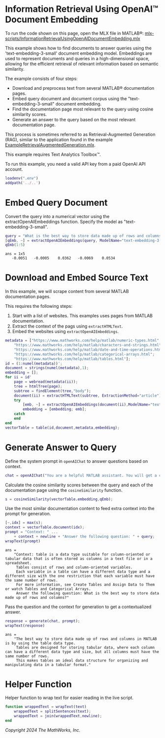 
# Information Retrieval Using OpenAI™ Document Embedding

To run the code shown on this page, open the MLX file in MATLAB®: [mlx-scripts/InformationRetrievalUsingOpenAIDocumentEmbedding.mlx](mlx-scripts/InformationRetrievalUsingOpenAIDocumentEmbedding.mlx) 

This example shows how to find documents to answer queries using the 'text\-embedding\-3\-small' document embedding model. Embeddings are used to represent documents and queries in a high\-dimensional space, allowing for the efficient retrieval of relevant information based on semantic similarity. 


The example consists of four steps:

-  Download and preprocess text from several MATLAB® documentation pages. 
-  Embed query document and document corpus using the "text\-embedding\-3\-small" document embedding. 
-  Find the documentation page most relevant to the query using cosine similarity scores. 
-  Generate an answer to the query based on the most relevant documentation page. 

This process is sometimes referred to as Retrieval\-Augmented Generation (RAG), similar to the application found in the example [ExampleRetrievalAugmentedGeneration.mlx](./ExampleRetrievalAugmentedGeneration.mlx).


This example requires Text Analytics Toolbox™. 


To run this example, you need a valid API key from a paid OpenAI API account.

```matlab
loadenv(".env")
addpath('../..') 
```
# Embed Query Document

Convert the query into a numerical vector using the extractOpenAIEmbeddings function. Specify the model as "text\-embedding\-3\-small".

```matlab
query = "What is the best way to store data made up of rows and columns?";
[qEmb, ~] = extractOpenAIEmbeddings(query, ModelName="text-embedding-3-small");
qEmb(1:5)
```

```matlabTextOutput
ans = 1x5
   -0.0051   -0.0005    0.0362   -0.0069    0.0534

```
# Download and Embed Source Text

In this example, we will scrape content from several MATLAB documentation pages. 


This requires the following steps:

1.  Start with a list of websites. This examples uses pages from MATLAB documentation.
2. Extract the context of the pags using `extractHTMLText`.
3. Embed the websites using `extractOpenAIEmbeddings`.
```matlab
metadata = ["https://www.mathworks.com/help/matlab/numeric-types.html";
    "https://www.mathworks.com/help/matlab/characters-and-strings.html";
    "https://www.mathworks.com/help/matlab/date-and-time-operations.html";
    "https://www.mathworks.com/help/matlab/categorical-arrays.html";
    "https://www.mathworks.com/help/matlab/tables.html"];
id = (1:numel(metadata))';
document = strings(numel(metadata),1);
embedding = [];
for ii = id'
    page = webread(metadata(ii));
    tree = htmlTree(page);
    subtree = findElement(tree,"body");
    document(ii) = extractHTMLText(subtree, ExtractionMethod="article");
    try
        [emb, ~] = extractOpenAIEmbeddings(document(ii),ModelName="text-embedding-3-small");
        embedding = [embedding; emb];
    catch
    end
end
vectorTable = table(id,document,metadata,embedding);
```
# Generate Answer to Query

Define the system prompt in `openAIChat` to answer questions based on context.

```matlab
chat = openAIChat("You are a helpful MATLAB assistant. You will get a context for each question");
```

Calculate the cosine similarity scores between the query and each of the documentation page using the `cosineSimilarity` function.  

```matlab
s = cosineSimilarity(vectorTable.embedding,qEmb);
```

Use the most similar documentation content to feed extra context into the prompt for generation.

```matlab
[~,idx] = max(s);
context = vectorTable.document(idx);
prompt = "Context: " ...
    + context + newline + "Answer the following question: " + query;
wrapText(prompt)
```

```matlabTextOutput
ans = 
    "Context: table is a data type suitable for column-oriented or tabular data that is often stored as columns in a text file or in a spreadsheet.
     Tables consist of rows and column-oriented variables.
     Each variable in a table can have a different data type and a different size with the one restriction that each variable must have the same number of rows.
     For more information, see Create Tables and Assign Data to Them or watch Tables and Categorical Arrays.
     Answer the following question: What is the best way to store data made up of rows and columns?"

```

Pass the question and the context for generation to get a contextualized answer.

```matlab
response = generate(chat, prompt);
wrapText(response)
```

```matlabTextOutput
ans = 
    "The best way to store data made up of rows and columns in MATLAB is by using the table data type.
     Tables are designed for storing tabular data, where each column can have a different data type and size, but all columns must have the same number of rows.
     This makes tables an ideal data structure for organizing and manipulating data in a tabular format."

```
# Helper Function

Helper function to wrap text for easier reading in the live script.

```matlab
function wrappedText = wrapText(text)
    wrappedText = splitSentences(text);
    wrappedText = join(wrappedText,newline);
end
```

*Copyright 2024 The MathWorks, Inc.*

